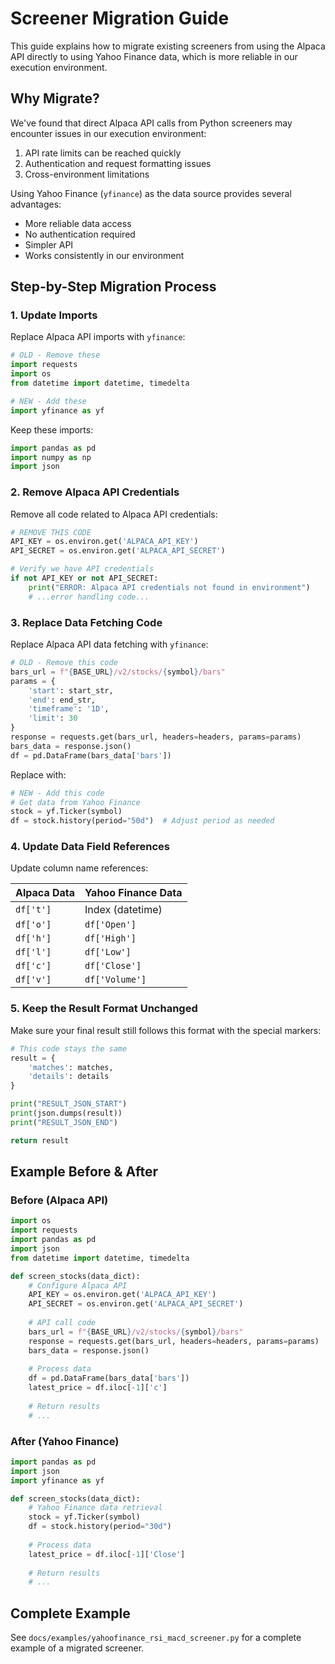 # Screener Migration Guide

This guide explains how to migrate existing screeners from using the Alpaca API directly to using Yahoo Finance data, which is more reliable in our execution environment.

## Why Migrate?

We've found that direct Alpaca API calls from Python screeners may encounter issues in our execution environment:

1. API rate limits can be reached quickly
2. Authentication and request formatting issues
3. Cross-environment limitations

Using Yahoo Finance (`yfinance`) as the data source provides several advantages:
- More reliable data access
- No authentication required
- Simpler API
- Works consistently in our environment

## Step-by-Step Migration Process

### 1. Update Imports

Replace Alpaca API imports with `yfinance`:

```python
# OLD - Remove these
import requests
import os
from datetime import datetime, timedelta

# NEW - Add these
import yfinance as yf
```

Keep these imports:
```python
import pandas as pd
import numpy as np
import json
```

### 2. Remove Alpaca API Credentials

Remove all code related to Alpaca API credentials:

```python
# REMOVE THIS CODE
API_KEY = os.environ.get('ALPACA_API_KEY')
API_SECRET = os.environ.get('ALPACA_API_SECRET')

# Verify we have API credentials
if not API_KEY or not API_SECRET:
    print("ERROR: Alpaca API credentials not found in environment")
    # ...error handling code...
```

### 3. Replace Data Fetching Code

Replace Alpaca API data fetching with `yfinance`:

```python
# OLD - Remove this code
bars_url = f"{BASE_URL}/v2/stocks/{symbol}/bars"
params = {
    'start': start_str,
    'end': end_str,
    'timeframe': '1D',
    'limit': 30
}
response = requests.get(bars_url, headers=headers, params=params)
bars_data = response.json()
df = pd.DataFrame(bars_data['bars'])
```

Replace with:

```python
# NEW - Add this code
# Get data from Yahoo Finance 
stock = yf.Ticker(symbol)
df = stock.history(period="50d")  # Adjust period as needed
```

### 4. Update Data Field References

Update column name references:

| Alpaca Data | Yahoo Finance Data |
|-------------|-------------------|
| `df['t']`   | Index (datetime)  |
| `df['o']`   | `df['Open']`      |
| `df['h']`   | `df['High']`      |
| `df['l']`   | `df['Low']`       |
| `df['c']`   | `df['Close']`     |
| `df['v']`   | `df['Volume']`    |

### 5. Keep the Result Format Unchanged

Make sure your final result still follows this format with the special markers:

```python
# This code stays the same
result = {
    'matches': matches,
    'details': details
}

print("RESULT_JSON_START")
print(json.dumps(result))
print("RESULT_JSON_END")

return result
```

## Example Before & After

### Before (Alpaca API)

```python
import os
import requests
import pandas as pd
import json
from datetime import datetime, timedelta

def screen_stocks(data_dict):
    # Configure Alpaca API
    API_KEY = os.environ.get('ALPACA_API_KEY')
    API_SECRET = os.environ.get('ALPACA_API_SECRET')
    
    # API call code
    bars_url = f"{BASE_URL}/v2/stocks/{symbol}/bars"
    response = requests.get(bars_url, headers=headers, params=params)
    bars_data = response.json()
    
    # Process data
    df = pd.DataFrame(bars_data['bars'])
    latest_price = df.iloc[-1]['c']
    
    # Return results
    # ...
```

### After (Yahoo Finance)

```python
import pandas as pd
import json
import yfinance as yf

def screen_stocks(data_dict):
    # Yahoo Finance data retrieval
    stock = yf.Ticker(symbol)
    df = stock.history(period="30d")
    
    # Process data
    latest_price = df.iloc[-1]['Close']
    
    # Return results
    # ...
```

## Complete Example

See `docs/examples/yahoofinance_rsi_macd_screener.py` for a complete example of a migrated screener.